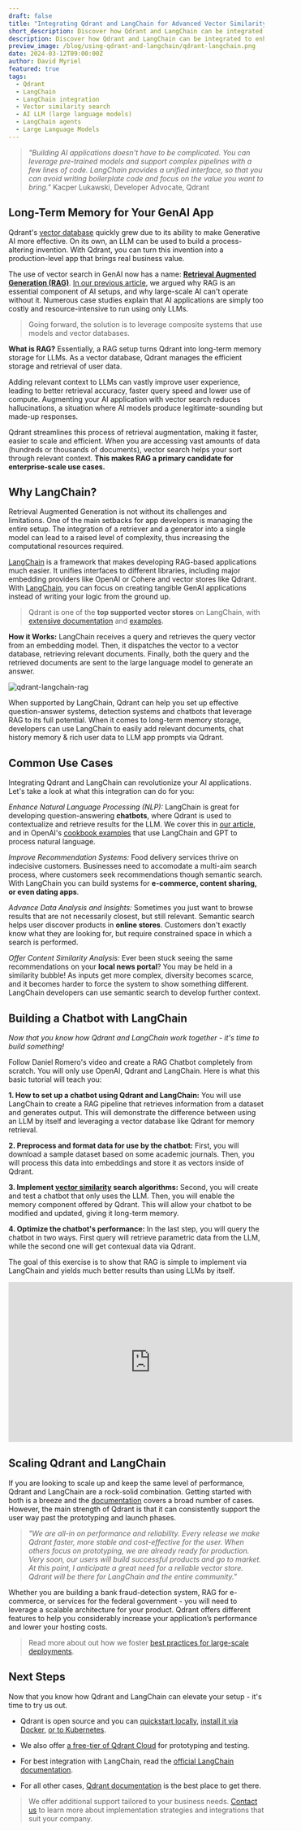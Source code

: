 ```yaml
---
draft: false
title: "Integrating Qdrant and LangChain for Advanced Vector Similarity Search"
short_description: Discover how Qdrant and LangChain can be integrated to enhance AI applications.
description: Discover how Qdrant and LangChain can be integrated to enhance AI applications with advanced vector similarity search technology.
preview_image: /blog/using-qdrant-and-langchain/qdrant-langchain.png
date: 2024-03-12T09:00:00Z
author: David Myriel
featured: true
tags:
  - Qdrant
  - LangChain
  - LangChain integration
  - Vector similarity search
  - AI LLM (large language models)
  - LangChain agents
  - Large Language Models
---
```


> *"Building AI applications doesn't have to be complicated. You can leverage pre-trained models and support complex pipelines with a few lines of code. LangChain provides a unified interface, so that you can avoid writing boilerplate code and focus on the value you want to bring."* Kacper Lukawski, Developer Advocate, Qdrant

## Long-Term Memory for Your GenAI App

Qdrant's [vector database](https://qdrant.tech/qdrant-vector-database/) quickly grew due to its ability to make Generative AI more effective. On its own, an LLM can be used to build a process-altering invention. With Qdrant, you can turn this invention into a production-level app that brings real business value.

The use of vector search in GenAI now has a name: [**Retrieval Augmented Generation (RAG)**](https://qdrant.tech/rag/). [In our previous article](/articles/rag-is-dead/), we argued why RAG is an essential component of AI setups, and why large-scale AI can't operate without it. Numerous case studies explain that AI applications are simply too costly and resource-intensive to run using only LLMs. 

> Going forward, the solution is to leverage composite systems that use models and vector databases.

**What is RAG?** Essentially, a RAG setup turns Qdrant into long-term memory storage for LLMs. As a vector database, Qdrant manages the efficient storage and retrieval of user data. 

Adding relevant context to LLMs can vastly improve user experience, leading to better retrieval accuracy, faster query speed and lower use of compute. Augmenting your AI application with vector search reduces hallucinations, a situation where AI models produce legitimate-sounding but made-up responses. 

Qdrant streamlines this process of retrieval augmentation, making it faster, easier to scale and efficient. When you are accessing vast amounts of data (hundreds or thousands of documents), vector search helps your sort through relevant context. **This makes RAG a primary candidate for enterprise-scale use cases.**

## Why LangChain?

Retrieval Augmented Generation is not without its challenges and limitations. One of the main setbacks for app developers is managing the entire setup. The integration of a retriever and a generator into a single model can lead to a raised level of complexity, thus increasing the computational resources required.

[LangChain](https://www.langchain.com/) is a framework that makes developing RAG-based applications much easier. It unifies interfaces to different libraries, including major embedding providers like OpenAI or Cohere and vector stores like Qdrant. With [LangChain](https://qdrant.tech/articles/langchain-integration/), you can focus on creating tangible GenAI applications instead of writing your logic from the ground up. 

> Qdrant is one of the **top supported vector stores** on LangChain, with [extensive documentation](https://python.langchain.com/docs/integrations/vectorstores/qdrant) and [examples](https://python.langchain.com/docs/integrations/retrievers/self_query/qdrant_self_query).

**How it Works:** LangChain receives a query and retrieves the query vector from an embedding model. Then, it dispatches the vector to a vector database, retrieving relevant documents. Finally, both the query and the retrieved documents are sent to the large language model to generate an answer.

![qdrant-langchain-rag](/blog/using-qdrant-and-langchain/flow-diagram.png)

When supported by LangChain, Qdrant can help you set up effective question-answer systems, detection systems and chatbots that leverage RAG to its full potential. When it comes to long-term memory storage, developers can use LangChain to easily add relevant documents, chat history memory & rich user data to LLM app prompts via Qdrant. 

## Common Use Cases

Integrating Qdrant and LangChain can revolutionize your AI applications. Let's take a look at what this integration can do for you: 

*Enhance Natural Language Processing (NLP):* 
LangChain is great for developing question-answering **chatbots**, where Qdrant is used to contextualize and retrieve results for the LLM. We cover this in [our article](/articles/langchain-integration/), and in OpenAI's [cookbook examples](https://cookbook.openai.com/examples/vector_databases/qdrant/qa_with_langchain_qdrant_and_openai) that use LangChain and GPT to process natural language.

*Improve Recommendation Systems:*
Food delivery services thrive on indecisive customers. Businesses need to accomodate a multi-aim search process, where customers seek recommendations though semantic search. With LangChain you can build systems for **e-commerce, content sharing, or even dating apps**.

*Advance Data Analysis and Insights:* Sometimes you just want to browse results that are not necessarily closest, but still relevant. Semantic search helps user discover products in **online stores**. Customers don't exactly know what they are looking for, but require constrained space in which a search is performed. 

*Offer Content Similarity Analysis:* Ever been stuck seeing the same recommendations on your **local news portal**? You may be held in a similarity bubble! As inputs get more complex, diversity becomes scarce, and it becomes harder to force the system to show something different. LangChain developers can use semantic search to develop further context.

## Building a Chatbot with LangChain

_Now that you know how Qdrant and LangChain work together - it's time to build something!_

Follow Daniel Romero's video and create a RAG Chatbot completely from scratch. You will only use OpenAI, Qdrant and LangChain.
Here is what this basic tutorial will teach you:

**1. How to set up a chatbot using Qdrant and LangChain:** You will use LangChain to create a RAG pipeline that retrieves information from a dataset and generates output. This will demonstrate the difference between using an LLM by itself and leveraging a vector database like Qdrant for memory retrieval.

**2. Preprocess and format data for use by the chatbot:** First, you will download a sample dataset based on some academic journals. Then, you will process this data into embeddings and store it as vectors inside of Qdrant.

**3. Implement [vector similarity](https://qdrant.tech/articles/vector-similarity-beyond-search/) search algorithms:** Second, you will create and test a chatbot that only uses the LLM. Then, you will enable the memory component offered by Qdrant. This will allow your chatbot to be modified and updated, giving it long-term memory. 

**4. Optimize the chatbot's performance:** In the last step, you will query the chatbot in two ways. First query will retrieve parametric data from the LLM, while the second one will get contexual data via Qdrant.

The goal of this exercise is to show that RAG is simple to implement via LangChain and yields much better results than using LLMs by itself.

<iframe width="560" height="315" src="https://www.youtube.com/embed/O60-KuZZeQA?si=jkDsyJ52qA4ivXUy" title="YouTube video player" frameborder="0" allow="accelerometer; autoplay; clipboard-write; encrypted-media; gyroscope; picture-in-picture; web-share" allowfullscreen></iframe>

## Scaling Qdrant and LangChain 

If you are looking to scale up and keep the same level of performance, Qdrant and LangChain are a rock-solid combination. Getting started with both is a breeze and the [documentation](https://python.langchain.com/docs/integrations/vectorstores/qdrant) covers a broad number of cases. However, the main strength of Qdrant is that it can consistently support the user way past the prototyping and launch phases. 

> *"We are all-in on performance and reliability. Every release we make Qdrant faster, more stable and cost-effective for the user. When others focus on prototyping, we are already ready for production. Very soon, our users will build successful products and go to market. At this point, I anticipate a great need for a reliable vector store. Qdrant will be there for LangChain and the entire community."*

Whether you are building a bank fraud-detection system, RAG for e-commerce, or services for the federal government - you will need to leverage a scalable architecture for your product. Qdrant offers different features to help you considerably increase your application’s performance and lower your hosting costs.

> Read more about out how we foster [best practices for large-scale deployments](/articles/multitenancy/). 

## Next Steps

Now that you know how Qdrant and LangChain can elevate your setup - it's time to try us out. 

- Qdrant is open source and you can [quickstart locally](/documentation/quick-start/), [install it via Docker](/documentation/quick-start/), [or to Kubernetes](https://github.com/qdrant/qdrant-helm/). 

- We also offer [a free-tier of Qdrant Cloud](https://cloud.qdrant.io/) for prototyping and testing.

- For best integration with LangChain, read the [official LangChain documentation](https://python.langchain.com/docs/integrations/vectorstores/qdrant/). 

- For all other cases, [Qdrant documentation](/documentation/integrations/langchain/) is the best place to get there.

> We offer additional support tailored to your business needs. [Contact us](https://qdrant.to/contact-us) to learn more about implementation strategies and integrations that suit your company.



